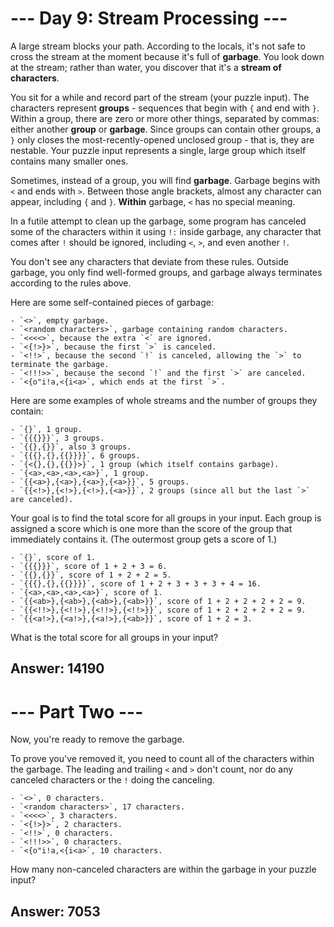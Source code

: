 # --- Day 9: Stream Processing ---

A large stream blocks your path. According to the locals, it's not safe to cross the stream at the moment because it's full of **garbage**. You look down at the stream; rather than water, you discover that it's a **stream of characters**.

You sit for a while and record part of the stream (your puzzle input). The characters represent **groups** - sequences that begin with `{` and end with `}`. Within a group, there are zero or more other things, separated by commas: either another **group** or **garbage**. Since groups can contain other groups, a `}` only closes the most-recently-opened unclosed group - that is, they are nestable. Your puzzle input represents a single, large group which itself contains many smaller ones.

Sometimes, instead of a group, you will find **garbage**. Garbage begins with `<` and ends with `>`. Between those angle brackets, almost any character can appear, including `{` and `}`. **Within** garbage, `<` has no special meaning.

In a futile attempt to clean up the garbage, some program has canceled some of the characters within it using `!:` inside garbage, any character that comes after `!` should be ignored, including `<`, `>`, and even another `!`.

You don't see any characters that deviate from these rules. Outside garbage, you only find well-formed groups, and garbage always terminates according to the rules above.

Here are some self-contained pieces of garbage:

    - `<>`, empty garbage.
    - `<random characters>`, garbage containing random characters.
    - `<<<<>`, because the extra `<` are ignored.
    - `<{!>}>`, because the first `>` is canceled.
    - `<!!>`, because the second `!` is canceled, allowing the `>` to terminate the garbage.
    - `<!!!>>`, because the second `!` and the first `>` are canceled.
    - `<{o"i!a,<{i<a>`, which ends at the first `>`.

Here are some examples of whole streams and the number of groups they contain:

    - `{}`, 1 group.
    - `{{{}}}`, 3 groups.
    - `{{},{}}`, also 3 groups.
    - `{{{},{},{{}}}}`, 6 groups.
    - `{<{},{},{{}}>}`, 1 group (which itself contains garbage).
    - `{<a>,<a>,<a>,<a>}`, 1 group.
    - `{{<a>},{<a>},{<a>},{<a>}}`, 5 groups.
    - `{{<!>},{<!>},{<!>},{<a>}}`, 2 groups (since all but the last `>` are canceled).

Your goal is to find the total score for all groups in your input. Each group is assigned a score which is one more than the score of the group that immediately contains it. (The outermost group gets a score of 1.)

    - `{}`, score of 1.
    - `{{{}}}`, score of 1 + 2 + 3 = 6.
    - `{{},{}}`, score of 1 + 2 + 2 = 5.
    - `{{{},{},{{}}}}`, score of 1 + 2 + 3 + 3 + 3 + 4 = 16.
    - `{<a>,<a>,<a>,<a>}`, score of 1.
    - `{{<ab>},{<ab>},{<ab>},{<ab>}}`, score of 1 + 2 + 2 + 2 + 2 = 9.
    - `{{<!!>},{<!!>},{<!!>},{<!!>}}`, score of 1 + 2 + 2 + 2 + 2 = 9.
    - `{{<a!>},{<a!>},{<a!>},{<ab>}}`, score of 1 + 2 = 3.

What is the total score for all groups in your input?

## Answer: 14190


# --- Part Two ---

Now, you're ready to remove the garbage.

To prove you've removed it, you need to count all of the characters within the garbage. The leading and trailing `<` and `>` don't count, nor do any canceled characters or the `!` doing the canceling.

    - `<>`, 0 characters.
    - `<random characters>`, 17 characters.
    - `<<<<>`, 3 characters.
    - `<{!>}>`, 2 characters.
    - `<!!>`, 0 characters.
    - `<!!!>>`, 0 characters.
    - `<{o"i!a,<{i<a>`, 10 characters.

How many non-canceled characters are within the garbage in your puzzle input?

## Answer: 7053
